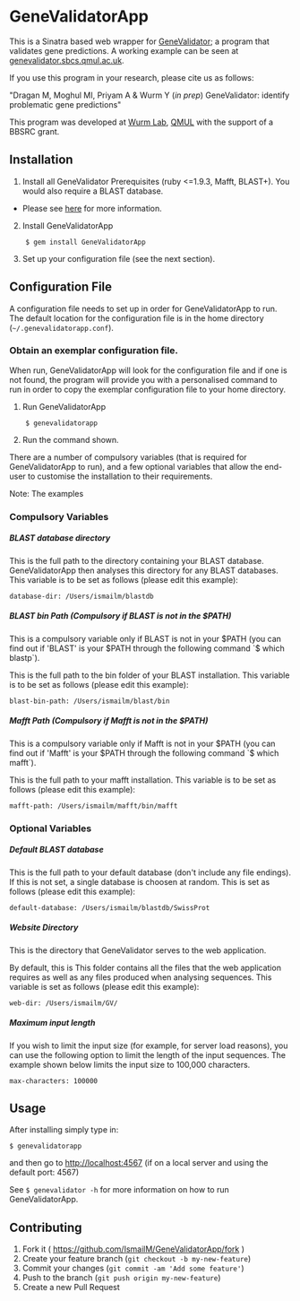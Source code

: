 # GeneValidatorApp

This is a Sinatra based web wrapper for [GeneValidator](https://github.com/monicadragan/GeneValidator); a program that validates gene predictions. A working example can be seen at [genevalidator.sbcs.qmul.ac.uk](http://genevalidator.sbcs.qmul.ac.uk).

If you use this program in your research, please cite us as follows:

"Dragan M, Moghul MI, Priyam A & Wurm Y (<em>in prep</em>) GeneValidator: identify problematic gene predictions" 

This program was developed at [Wurm Lab](http://yannick.poulet.org), [QMUL](http://sbcs.qmul.ac.uk) with the support of a BBSRC grant.

## Installation

1. Install all GeneValidator Prerequisites (ruby <=1.9.3, Mafft, BLAST+). You would also require a BLAST database. 
  * Please see [here](https://gist.github.com/IsmailM/b783e8a06565197084e6) for more information.

2. Install GeneValidatorApp

```
    $ gem install GeneValidatorApp
```

3. Set up your configuration file (see the next section).

## Configuration File

A configuration file needs to set up in order for GeneValidatorApp to run. The default location for the configuration file is in the home directory (`~/.genevalidatorapp.conf`).

### Obtain an exemplar configuration file. 

When run, GeneValidatorApp will look for the configuration file and if one is not found, the program will provide you with a personalised command to run in order to copy the exemplar configuration file to your home directory.

1. Run GeneValidatorApp

```
    $ genevalidatorapp
```

2. Run the command shown.

There are a number of compulsory variables (that is required for GeneValidatorApp to run), and a few optional variables that allow the end-user to customise the installation to their requirements.

Note: The examples 

### Compulsory Variables

##### BLAST database directory 
This is the full path to the directory containing your BLAST database. GeneValidatorApp then analyses this directory for any BLAST databases. This variable is to be set as follows (please edit this example):

    database-dir: /Users/ismailm/blastdb

##### BLAST bin Path (Compulsory if BLAST is not in the $PATH)
This is a compulsory variable only if BLAST is not in your $PATH (you can find out if 'BLAST' is your $PATH through the following command `$ which blastp`).

This is the full path to the bin folder of your BLAST installation. This variable is to be set as follows (please edit this example):

    blast-bin-path: /Users/ismailm/blast/bin

##### Mafft Path (Compulsory if Mafft is not in the $PATH)
This is a compulsory variable only if Mafft is not in your $PATH (you can find out if 'Mafft' is your $PATH through the following command `$ which mafft`).

This is the full path to your mafft installation. This variable is to be set as follows (please edit this example):

    mafft-path: /Users/ismailm/mafft/bin/mafft

### Optional Variables 

##### Default BLAST database
This is the full path to your default database (don't include any file endings). If this is not set, a single database is choosen at random. This is set as follows (please edit this example):

    default-database: /Users/ismailm/blastdb/SwissProt

##### Website Directory
This is the directory that GeneValidator serves to the web application.

By default, this is  This folder contains all the files that the web application requires as well as any files produced when analysing sequences. This variable is set as follows (please edit this example):

    web-dir: /Users/ismailm/GV/

##### Maximum input length
If you wish to limit the input size (for example, for server load reasons), you can use the following option to limit the length of the input sequences. The example shown below limits the input size to 100,000 characters.

    max-characters: 100000

## Usage

After installing simply type in:

    $ genevalidatorapp

and then go to [http://localhost:4567](http://localhost:4567) (if on a local server and using the default port: 4567)

See `$ genevalidator -h` for more information on how to run GeneValidatorApp.

## Contributing

1. Fork it ( https://github.com/IsmailM/GeneValidatorApp/fork )
2. Create your feature branch (`git checkout -b my-new-feature`)
3. Commit your changes (`git commit -am 'Add some feature'`)
4. Push to the branch (`git push origin my-new-feature`)
5. Create a new Pull Request
